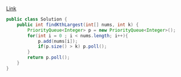 [Link](https://leetcode.com/problems/kth-largest-element-in-an-array/)

```java
public class Solution {
    public int findKthLargest(int[] nums, int k) {
        PriorityQueue<Integer> p = new PriorityQueue<Integer>();
        for(int i = 0 ; i < nums.length; i++){
            p.add(nums[i]);
            if(p.size() > k) p.poll();
        }
        return p.poll();
    }
}
